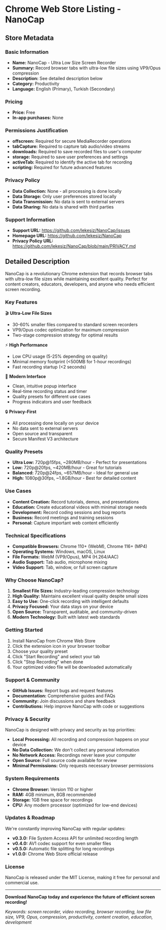 # Chrome Web Store Listing - NanoCap

## Store Metadata

### Basic Information
- **Name:** NanoCap - Ultra Low Size Screen Recorder
- **Summary:** Record browser tabs with ultra-low file sizes using VP9/Opus compression
- **Description:** See detailed description below
- **Category:** Productivity
- **Language:** English (Primary), Turkish (Secondary)

### Pricing
- **Price:** Free
- **In-app purchases:** None

### Permissions Justification
- **offscreen:** Required for secure MediaRecorder operations
- **tabCapture:** Required to capture tab audio/video streams
- **downloads:** Required to save recorded files to user's computer
- **storage:** Required to save user preferences and settings
- **activeTab:** Required to identify the active tab for recording
- **scripting:** Required for future advanced features

### Privacy Policy
- **Data Collection:** None - all processing is done locally
- **Data Storage:** Only user preferences stored locally
- **Data Transmission:** No data is sent to external servers
- **Data Sharing:** No data is shared with third parties

### Support Information
- **Support URL:** https://github.com/lekesiz/NanoCap/issues
- **Homepage URL:** https://github.com/lekesiz/NanoCap
- **Privacy Policy URL:** https://github.com/lekesiz/NanoCap/blob/main/PRIVACY.md

## Detailed Description

NanoCap is a revolutionary Chrome extension that records browser tabs with ultra-low file sizes while maintaining excellent quality. Perfect for content creators, educators, developers, and anyone who needs efficient screen recording.

### Key Features

🎬 **Ultra-Low File Sizes**
- 30-60% smaller files compared to standard screen recorders
- VP9/Opus codec optimization for maximum compression
- Two-stage compression strategy for optimal results

⚡ **High Performance**
- Low CPU usage (5-25% depending on quality)
- Minimal memory footprint (<500MB for 1-hour recordings)
- Fast recording startup (<2 seconds)

🎨 **Modern Interface**
- Clean, intuitive popup interface
- Real-time recording status and timer
- Quality presets for different use cases
- Progress indicators and user feedback

🔒 **Privacy-First**
- All processing done locally on your device
- No data sent to external servers
- Open source and transparent
- Secure Manifest V3 architecture

### Quality Presets

- **Ultra Low:** 720p@15fps, ~280MB/hour - Perfect for presentations
- **Low:** 720p@20fps, ~420MB/hour - Great for tutorials
- **Balanced:** 720p@24fps, ~657MB/hour - Ideal for general use
- **High:** 1080p@30fps, ~1.8GB/hour - Best for detailed content

### Use Cases

- **Content Creation:** Record tutorials, demos, and presentations
- **Education:** Create educational videos with minimal storage needs
- **Development:** Record coding sessions and bug reports
- **Business:** Record meetings and training sessions
- **Personal:** Capture important web content efficiently

### Technical Specifications

- **Compatible Browsers:** Chrome 110+ (WebM), Chrome 116+ (MP4)
- **Operating Systems:** Windows, macOS, Linux
- **File Formats:** WebM (VP9/Opus), MP4 (H.264/AAC)
- **Audio Support:** Tab audio, microphone mixing
- **Video Support:** Tab, window, or full screen capture

### Why Choose NanoCap?

1. **Smallest File Sizes:** Industry-leading compression technology
2. **High Quality:** Maintains excellent visual quality despite small sizes
3. **Easy to Use:** One-click recording with intelligent defaults
4. **Privacy Focused:** Your data stays on your device
5. **Open Source:** Transparent, auditable, and community-driven
6. **Modern Technology:** Built with latest web standards

### Getting Started

1. Install NanoCap from Chrome Web Store
2. Click the extension icon in your browser toolbar
3. Choose your quality preset
4. Click "Start Recording" and select your tab
5. Click "Stop Recording" when done
6. Your optimized video file will be downloaded automatically

### Support & Community

- **GitHub Issues:** Report bugs and request features
- **Documentation:** Comprehensive guides and FAQs
- **Community:** Join discussions and share feedback
- **Contributions:** Help improve NanoCap with code or suggestions

### Privacy & Security

NanoCap is designed with privacy and security as top priorities:

- **Local Processing:** All recording and compression happens on your device
- **No Data Collection:** We don't collect any personal information
- **No Network Access:** Recordings never leave your computer
- **Open Source:** Full source code available for review
- **Minimal Permissions:** Only requests necessary browser permissions

### System Requirements

- **Chrome Browser:** Version 110 or higher
- **RAM:** 4GB minimum, 8GB recommended
- **Storage:** 1GB free space for recordings
- **CPU:** Any modern processor (optimized for low-end devices)

### Updates & Roadmap

We're constantly improving NanoCap with regular updates:

- **v0.3.0:** File System Access API for unlimited recording length
- **v0.4.0:** AV1 codec support for even smaller files
- **v0.5.0:** Automatic file splitting for long recordings
- **v1.0.0:** Chrome Web Store official release

### License

NanoCap is released under the MIT License, making it free for personal and commercial use.

---

**Download NanoCap today and experience the future of efficient screen recording!**

*Keywords: screen recorder, video recording, browser recording, low file size, VP9, Opus, compression, productivity, content creation, education, development*
